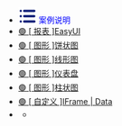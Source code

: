-  <span style='color:Blue'><img src="wwwroot/images/MB.svg" alt="" style="margin-bottom:-4px" />&nbsp;案例说明</span>
-  [🟢 [ 报表 ]EasyUI](t1.0.0)
-  [🟢 [ 图形 ]饼状图](t2.0.0)
-  [🟢 [ 图形 ]线形图](t3.0.0)
-  [🟢 [ 图形 ]仪表盘](t4.0.0)
-  [🟢 [ 图形 ]柱状图](t5.0.0)
-  [🟢 [ 自定义 ]IFrame | Data](t6.0.0)
-  -



